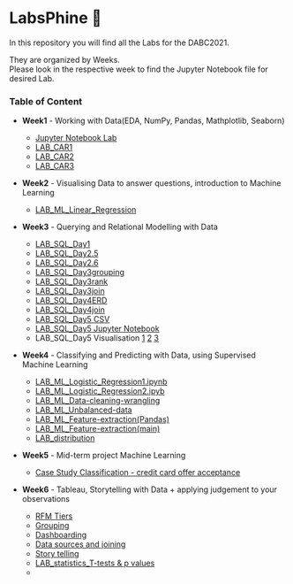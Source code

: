 # LabsPhine :fox_face:

In this repository you will find all the Labs for the DABC2021.

They are organized by Weeks.
<br>
Please look in the respective week to find the Jupyter Notebook file for desired Lab.


### Table of Content
- **Week1** - Working with Data(EDA, NumPy, Pandas, Mathplotlib, Seaborn)
  - [Jupyter Notebook Lab](https://github.com/JosephineBiedermann/LabsPhine/blob/main/Week1/Jupyter%20Notebook%20Lab.ipynb)
  - [LAB_CAR1](https://github.com/JosephineBiedermann/LabsPhine/blob/main/Week1/Lab_CAR1.ipynb)
  - [LAB_CAR2](https://github.com/JosephineBiedermann/LabsPhine/blob/main/Week1/Lab_CAR2.ipynb)
  - [LAB_CAR3](https://github.com/JosephineBiedermann/LabsPhine/blob/main/Week1/LAB_CAR3.ipynb)

- **Week2** - Visualising Data to answer questions, introduction to Machine Learning
  - [LAB_ML_Linear_Regression](https://github.com/JosephineBiedermann/LabsPhine/blob/main/Week2/LAB_ML.ipynb)

- **Week3** - Querying and Relational Modelling with Data
  - [LAB_SQL_Day1](https://github.com/JosephineBiedermann/LabsPhine/blob/main/Week3/LAB_SQL_DAY1.sql)
  - [LAB_SQL_Day2.5](https://github.com/JosephineBiedermann/LabsPhine/blob/main/Week3/LAB_SQL_DAY2.5.sql)
  - [LAB_SQL_Day2.6](https://github.com/JosephineBiedermann/LabsPhine/blob/main/Week3/LAB_SQL_DAY2.6.sql)
  - [LAB_SQL_Day3grouping](https://github.com/JosephineBiedermann/LabsPhine/blob/main/Week3/LAB_SQL_DAY3grouping.sql)
  - [LAB_SQL_Day3rank](https://github.com/JosephineBiedermann/LabsPhine/blob/main/Week3/LAB_SQL_DAY3rank.sql)
  - [LAB_SQL_Day3join](https://github.com/JosephineBiedermann/LabsPhine/blob/main/Week3/LAB_SQL_DAY3join.sql)
  - [LAB_SQL_Day4ERD](https://github.com/JosephineBiedermann/LabsPhine/blob/main/Week3/LAB_SQL_DAY4ERD.pdf)
  - [LAB_SQL_Day4join](https://github.com/JosephineBiedermann/LabsPhine/blob/main/Week3/LAB_SQL_DAY4join.sql)
  - [LAB_SQL_Day5 CSV](https://github.com/JosephineBiedermann/LabsPhine/blob/main/Week3/LAB_SQL_Day5_datam.csv)
  - [LAB_SQL_Day5 Jupyter Notebook](https://github.com/JosephineBiedermann/LabsPhine/blob/main/Week3/LAB_SQL_Day5pythonconnect.ipynb)
  - LAB_SQL_Day5 Visualisation [1](https://github.com/JosephineBiedermann/LabsPhine/blob/main/Week3/cat1.png) [2](https://github.com/JosephineBiedermann/LabsPhine/blob/main/Week3/cat2.png) [3](https://github.com/JosephineBiedermann/LabsPhine/blob/main/Week3/count1.png)

- **Week4** - Classifying and Predicting with Data, using Supervised Machine Learning
  - [LAB_ML_Logistic_Regression1.ipynb](https://github.com/JosephineBiedermann/LabsPhine/blob/main/Week4/LAB_ML_210412.ipynb)
  - [LAB_ML_Logistic_Regression2.ipyb](https://github.com/JosephineBiedermann/LabsPhine/blob/main/Week4/LAB_ML_210413.ipynb)
  - [LAB_ML_Data-cleaning-wrangling](https://github.com/JosephineBiedermann/LabsPhine/blob/main/Week4/LAB_ML_Data-cleaning-wrangling.ipynb)
  - [LAB_ML_Unbalanced-data](https://github.com/JosephineBiedermann/LabsPhine/blob/main/Week4/LAB_ML_Unbalanced-Data.ipynb)
  - [LAB_ML_Feature-extraction(Pandas)](https://github.com/JosephineBiedermann/LabsPhine/blob/main/Week4/LAB_pandas-concat-merge-join.ipynb)
  - [LAB_ML_Feature-extraction(main)](LAB_Feature-selection.ipynb)
  - [LAB_distribution](LAB_random-distribution.ipynb)

- **Week5** - Mid-term project Machine Learning
  -  [Case Study Classification - credit card offer acceptance](https://github.com/JosephineBiedermann/ironhack-case-study-classification)

- **Week6** - Tableau, Storytelling with Data + applying judgement to your observations
  -  [RFM Tiers](https://public.tableau.com/profile/josephine.biedermann#!/vizhome/LabsPhine-RFM/Dashboard1)
  -  [Grouping](https://public.tableau.com/profile/josephine.biedermann#!/vizhome/LabsPhine-Grouping/G-5)
  -  [Dashboarding](https://public.tableau.com/profile/josephine.biedermann#!/vizhome/dashboardpractice_16195165690490/topleveldashboard)
  -  [Data sources and joining](https://public.tableau.com/profile/josephine.biedermann#!/vizhome/LondonRecyclingratesperborough2003-20/RecyclingratesperLondonborough2003-20)
  -  [Story telling](https://public.tableau.com/profile/josephine.biedermann#!/vizhome/ProjectStoryTelling/Story1)
  -  [LAB_statistics_T-tests & p values](https://github.com/JosephineBiedermann/LabsPhine/blob/main/Week6/LAB_statistics_t-test.ipynb)
  -  
